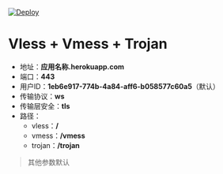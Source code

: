 [![Deploy](https://www.herokucdn.com/deploy/button.svg)](https://heroku.com/deploy?template=https://github.com/wgp-2020/HX)

# Vless + Vmess + Trojan

- 地址：**应用名称.herokuapp.com**
- 端口：**443**
- 用户ID：**1eb6e917-774b-4a84-aff6-b058577c60a5**（默认）
- 传输协议：**ws**
- 传输层安全：**tls**
- 路径：
  - vless：**/**
  - vmess：**/vmess**
  - trojan：**/trojan**

> 其他参数默认
